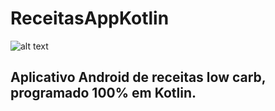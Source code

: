# ReceitasAppKotlin


![alt text](https://raw.githubusercontent.com/andersonmatte/WebServiceRestKotlin/master/imagens/Kotlin.png)

## Aplicativo Android de receitas low carb, programado 100% em Kotlin. 
